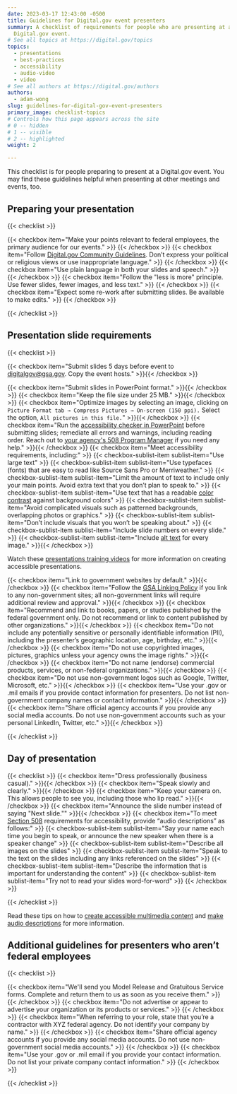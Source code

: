 ```yaml
---
date: 2023-03-17 12:43:00 -0500
title: Guidelines for Digital.gov event presenters
summary: A checklist of requirements for people who are presenting at a
  Digital.gov event.
# See all topics at https://digital.gov/topics
topics:
  - presentations
  - best-practices
  - accessibility
  - audio-video
  - video
# See all authors at https://digital.gov/authors
authors:
  - adam-wong
slug: guidelines-for-digital-gov-event-presenters
primary_image: checklist-topics
# Controls how this page appears across the site
# 0 -- hidden
# 1 -- visible
# 2 -- highlighted
weight: 2

---
```


This checklist is for people preparing to present at a Digital.gov event. You may find these guidelines helpful when presenting at other meetings and events, too.

## Preparing your presentation

{{< checklist >}}

{{< checkbox item="Make your points relevant to federal employees, the primary audience for our events." >}} {{< /checkbox >}}
{{< checkbox item="Follow [Digital.gov Community Guidelines](https://digital.gov/communities/manage-your-subscription/). Don’t express your political or religious views or use inappropriate language." >}} {{< /checkbox >}} 
{{< checkbox item="Use plain language in both your slides and speech." >}} {{< /checkbox >}}
{{< checkbox item="Follow the &#34;less is more&#34; principle. Use fewer slides, fewer images, and less text." >}} {{< /checkbox >}}
{{< checkbox item="Expect some re-work after submitting slides. Be available to make edits." >}} {{< /checkbox >}}

{{< /checklist >}}

## Presentation slide requirements

{{< checklist >}}

{{< checkbox item="Submit slides 5 days before event to [digitalgov@gsa.gov](mailto:digitalgov@gsa.gov). Copy the event hosts." >}}{{< /checkbox >}}

{{< checkbox item="Submit slides in PowerPoint format." >}}{{< /checkbox >}} 
{{< checkbox item="Keep the file size under 25 MB." >}}{{< /checkbox >}} 
{{< checkbox item="Optimize images by selecting an image, clicking on `Picture Format tab → Compress Pictures → On-screen (150 ppi).` Select the option, `All pictures in this file.`" >}}{{< /checkbox >}} 
{{< checkbox item="Run the [accessibility checker in PowerPoint](https://support.microsoft.com/en-us/office/make-your-powerpoint-presentations-accessible-to-people-with-disabilities-6f7772b2-2f33-4bd2-8ca7-dae3b2b3ef25) before submitting slides; remediate all errors and warnings, including reading order. Reach out to [your agency's 508 Program Manager](https://www.section508.gov/tools/program-manager-listing/) if you need any help." >}}{{< /checkbox >}} 
{{< checkbox item="Meet accessibility requirements, including:" >}}
{{< checkbox-sublist-item sublist-item="Use large text" >}} 
{{< checkbox-sublist-item sublist-item="Use typefaces (fonts) that are easy to read like Source Sans Pro or Merriweather." >}} 
{{< checkbox-sublist-item sublist-item="Limit the amount of text to include only your main points. Avoid extra text that you don’t plan to speak to." >}} 
{{< checkbox-sublist-item sublist-item="Use text that has a readable [color contrast](https://www.section508.gov/training/documents/aed-cop-docx12/) against background colors" >}} 
{{< checkbox-sublist-item sublist-item="Avoid complicated visuals such as patterned backgrounds, overlapping photos or graphics." >}} 
{{< checkbox-sublist-item sublist-item="Don’t include visuals that you won’t be speaking about." >}} 
{{< checkbox-sublist-item sublist-item="Include slide numbers on every slide." >}} 
{{< checkbox-sublist-item sublist-item="Include [alt text](https://www.section508.gov/training/presentations/aed-cop-pptx07/) for every image." >}}{{< /checkbox >}} 

   Watch these [presentations training videos](https://www.section508.gov/create/presentations/training-videos) for more information on creating accessible presentations.

{{< checkbox item="Link to government websites by default." >}}{{< /checkbox >}} 
{{< checkbox item="Follow the [GSA Linking Policy](https://www.gsa.gov/website-information/website-policies#linking) if you link to any non-government sites; all non-government links will require additional review and approval." >}}{{< /checkbox >}} 
{{< checkbox item="Recommend and link to books, papers, or studies published by the federal government only. Do not recommend or link to content published by other organizations." >}}{{< /checkbox >}} 
{{< checkbox item="Do not include any potentially sensitive or personally identifiable information (PII), including the presenter’s geographic location, age, birthday, etc." >}}{{< /checkbox >}} 
{{< checkbox item="Do not use copyrighted images, pictures, graphics unless your agency owns the image rights." >}}{{< /checkbox >}} 
{{< checkbox item="Do not name (endorse) commercial products, services, or non-federal organizations." >}}{{< /checkbox >}} 
{{< checkbox item="Do not use non-government logos such as Google, Twitter, Microsoft, etc." >}}{{< /checkbox >}} 
{{< checkbox item="Use your .gov or .mil emails if you provide contact information for presenters. Do not list non-government company names or contact information." >}}{{< /checkbox >}} 
{{< checkbox item="Share official agency accounts if you provide any social media accounts. Do not use non-government accounts such as your personal LinkedIn, Twitter, etc." >}}{{< /checkbox >}} 

{{< /checklist >}}

## Day of presentation

{{< checklist >}} 
{{< checkbox item="Dress professionally (business casual)." >}}{{< /checkbox >}} 
{{< checkbox item="Speak slowly and clearly." >}}{{< /checkbox >}} 
{{< checkbox item="Keep your camera on. This allows people to see you, including those who lip read." >}}{{< /checkbox >}} 
{{< checkbox item="Announce the slide number instead of saying &#34;Next slide.&#34;" >}}{{< /checkbox >}} 
{{< checkbox item="To meet [Section 508](https://www.section508.gov/manage/laws-and-policies) requirements for accessibility, provide “audio descriptions” as follows:" >}} 
{{< checkbox-sublist-item sublist-item="Say your name each time you begin to speak, or announce the new speaker when there is a speaker change" >}} 
{{< checkbox-sublist-item sublist-item="Describe all images on the slides" >}} 
{{< checkbox-sublist-item sublist-item="Speak to the text on the slides including any links referenced on the slides" >}} 
{{< checkbox-sublist-item sublist-item="Describe the information that is important for understanding the content" >}} 
{{< checkbox-sublist-item sublist-item="Try not to read your slides word-for-word" >}} {{< /checkbox >}}

{{< /checklist >}}

   Read these tips on how to [create accessible multimedia content](https://www.section508.gov/create/synchronized-media#audio-description) and [make audio descriptions](https://digital.gov/2014/06/30/508-accessible-videos-how-to-make-audio-descriptions/) for more information.

## Additional guidelines for presenters who aren’t federal employees

{{< checklist >}}

{{< checkbox item="We'll send you Model Release and Gratuitous Service forms. Complete and return them to us as soon as you receive them." >}} {{< /checkbox >}}
{{< checkbox item="Do not advertise or appear to advertise your organization or its products or services." >}} {{< /checkbox >}} 
{{< checkbox item="When referring to your role, state that you’re a contractor with XYZ federal agency. Do not identify your company by name." >}} {{< /checkbox >}}
{{< checkbox item="Share official agency accounts if you provide any social media accounts. Do not use non-government social media accounts." >}} {{< /checkbox >}}
{{< checkbox item="Use your .gov or .mil email if you provide your contact information. Do not list your private company contact information." >}} {{< /checkbox >}}

{{< /checklist >}}
